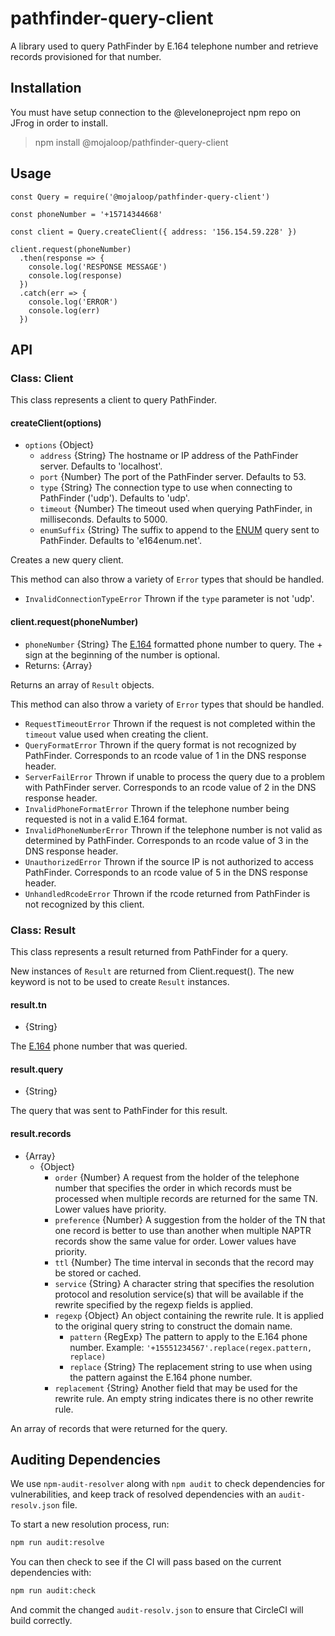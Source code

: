 # pathfinder-query-client

A library used to query PathFinder by E.164 telephone number and retrieve records provisioned for that number.

## Installation
You must have setup connection to the @leveloneproject npm repo on JFrog in order to install.
> npm install @mojaloop/pathfinder-query-client

## Usage
```
const Query = require('@mojaloop/pathfinder-query-client')

const phoneNumber = '+15714344668'

const client = Query.createClient({ address: '156.154.59.228' })

client.request(phoneNumber)
  .then(response => {
    console.log('RESPONSE MESSAGE')
    console.log(response)
  })
  .catch(err => {
    console.log('ERROR')
    console.log(err)
  })
 ```

## API

### Class: Client

This class represents a client to query PathFinder.

#### createClient(options)

- `options` {Object}
  - `address` {String} The hostname or IP address of the PathFinder server. Defaults to 'localhost'.
  - `port` {Number} The port of the PathFinder server. Defaults to 53.
  - `type` {String} The connection type to use when connecting to PathFinder ('udp'). Defaults to 'udp'.
  - `timeout` {Number} The timeout used when querying PathFinder, in milliseconds. Defaults to 5000.
  - `enumSuffix` {String} The suffix to append to the [ENUM](https://www.voip-info.org/wiki/view/ENUM) query sent to PathFinder. Defaults to 'e164enum.net'.
  
Creates a new query client.

This method can also throw a variety of `Error` types that should be handled.

- `InvalidConnectionTypeError` Thrown if the `type` parameter is not 'udp'.

#### client.request(phoneNumber)

- `phoneNumber` {String} The [E.164](https://en.wikipedia.org/wiki/E.164) formatted phone number to query. The + sign at the beginning of the number is optional.
- Returns: {Array}

Returns an array of `Result` objects.

This method can also throw a variety of `Error` types that should be handled.

- `RequestTimeoutError` Thrown if the request is not completed within the `timeout` value used when creating the client.
- `QueryFormatError` Thrown if the query format is not recognized by PathFinder. Corresponds to an rcode value of 1 in the DNS response header.
- `ServerFailError` Thrown if unable to process the query due to a problem with PathFinder server. Corresponds to an rcode value of 2 in the DNS response header.
- `InvalidPhoneFormatError` Thrown if the telephone number being requested is not in a valid E.164 format.
- `InvalidPhoneNumberError` Thrown if the telephone number is not valid as determined by PathFinder. Corresponds to an rcode value of 3 in the DNS response header.
- `UnauthorizedError` Thrown if the source IP is not authorized to access PathFinder. Corresponds to an rcode value of 5 in the DNS response header.
- `UnhandledRcodeError` Thrown if the rcode returned from PathFinder is not recognized by this client.

### Class: Result

This class represents a result returned from PathFinder for a query.

New instances of `Result` are returned from Client.request(). The new keyword is not to be used to create `Result` instances.

#### result.tn

- {String}

The [E.164](https://en.wikipedia.org/wiki/E.164) phone number that was queried.

#### result.query

- {String} 

The query that was sent to PathFinder for this result.

#### result.records

- {Array}
	- {Object}
		- `order` {Number} A request from the holder of the telephone number that specifies the order in which records must be processed when multiple records are returned for the same TN. Lower values have priority.
		- `preference` {Number} A suggestion from the holder of the TN that one record is better to use than another when multiple NAPTR records show the same value for order. Lower values have priority.
		- `ttl` {Number} The time interval in seconds that the record may be stored or cached.
		- `service` {String} A character string that specifies the resolution protocol and resolution service(s) that will be available if the rewrite specified by the regexp fields is applied.
		- `regexp` {Object} An object containing the rewrite rule. It is applied to the original query string to construct the domain name.
			- `pattern` {RegExp} The pattern to apply to the E.164 phone number. Example: `'+15551234567'.replace(regex.pattern, replace)`
			- `replace` {String} The replacement string to use when using the pattern against the E.164 phone number.
		- `replacement` {String} Another field that may be used for the rewrite rule. An empty string indicates there is no other rewrite rule.

An array of records that were returned for the query.

## Auditing Dependencies

We use `npm-audit-resolver` along with `npm audit` to check dependencies for vulnerabilities, and keep track of resolved dependencies with an `audit-resolv.json` file.

To start a new resolution process, run:
```bash
npm run audit:resolve
```

You can then check to see if the CI will pass based on the current dependencies with:
```bash
npm run audit:check
```

And commit the changed `audit-resolv.json` to ensure that CircleCI will build correctly.
